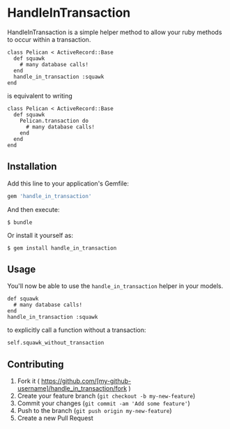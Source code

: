 # HandleInTransaction

HandleInTransaction is a simple helper method to allow your ruby methods to occur within a transaction.

```
class Pelican < ActiveRecord::Base
  def squawk
    # many database calls!
  end
  handle_in_transaction :squawk
end
```

is equivalent to writing

```
class Pelican < ActiveRecord::Base
  def squawk
    Pelican.transaction do
      # many database calls!
    end
  end
end
```

## Installation

Add this line to your application's Gemfile:

```ruby
gem 'handle_in_transaction'
```

And then execute:

    $ bundle

Or install it yourself as:

    $ gem install handle_in_transaction

## Usage

You'll now be able to use the `handle_in_transaction` helper in your models.

```
def squawk
  # many database calls!
end
handle_in_transaction :squawk
```

to explicitly call a function without a transaction:

```
self.squawk_without_transaction
```

## Contributing

1. Fork it ( https://github.com/[my-github-username]/handle_in_transaction/fork )
2. Create your feature branch (`git checkout -b my-new-feature`)
3. Commit your changes (`git commit -am 'Add some feature'`)
4. Push to the branch (`git push origin my-new-feature`)
5. Create a new Pull Request
